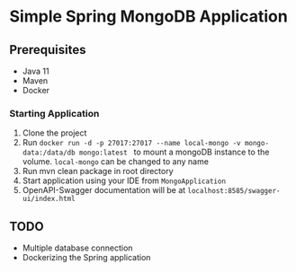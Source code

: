 # Simple Spring MongoDB Application

## Prerequisites

- Java 11
- Maven
- Docker

### Starting Application

1. Clone the project
2. Run `docker run -d -p 27017:27017 --name local-mongo -v mongo-data:/data/db mongo:latest
   ` to mount a mongoDB instance to the volume. `local-mongo` can be changed to any name
3. Run mvn clean package in root directory
4. Start application using your IDE from `MongoApplication`
5. OpenAPI-Swagger documentation will be at `localhost:8585/swagger-ui/index.html`


## TODO 
- Multiple database connection
- Dockerizing the Spring application